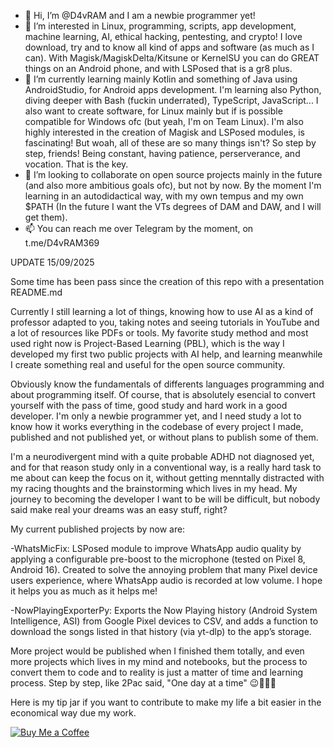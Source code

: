 - 👋 Hi, I’m @D4vRAM and I am a newbie programmer yet!
- 👀 I’m interested in Linux, programming, scripts, app development, machine learning, AI, ethical hacking, pentesting, and crypto! I love download, try and to know all kind of apps and software (as much as I can). With Magisk/MagiskDelta/Kitsune or KernelSU you can do GREAT things on an Android phone, and with LSPosed that is a gr8 plus.
- 🌱 I’m currently learning mainly Kotlin and something of Java using AndroidStudio, for Android apps development.
  I'm learning also Python, diving deeper with Bash (fuckin underrated), TypeScript, JavaScript... I also want to create software, for Linux mainly but if is possible compatible for Windows ofc (but yeah, I'm on Team Linux).
  I'm also highly interested in the creation of Magisk and LSPosed modules, is fascinating! But woah, all of these are so many things isn't? So step by step, friends! Being constant, having patience, perserverance, and vocation. That is the key.
- 💞️ I’m looking to collaborate on open source projects mainly in the future (and also more ambitious goals ofc), but not by now. By the moment I'm learning in an autodidactical way, with my own tempus and my own $PATH (In the future I want the VTs degrees of DAM and DAW, and I will get them).
- 📫 You can reach me over Telegram by the moment, on t.me/D4vRAM369

UPDATE 15/09/2025

Some time has been pass since the creation of this repo with a presentation README.md

Currently I still learning a lot of things, knowing how to use AI as a kind of professor adapted to you, taking notes and seeing tutorials in YouTube and a lot of resources like PDFs or tools. My favorite study method and most used right now is Project-Based Learning (PBL), which is the way I developed my first two public projects with AI help, and learning meanwhile I create something real and useful for the open source community.

Obviously know the fundamentals of differents languages programming and about programming itself. Of course, that is absolutely esencial to convert yourself with the pass of time, good study and hard work in a good developer. I'm only a newbie programmer yet, and I need study a lot to know how it works everything in the codebase of every project I made, published and not published yet, or without plans to publish some of them.

I'm a neurodivergent mind with a quite probable ADHD not diagnosed yet, and for that reason study only in a conventional way, is a really hard task to me about can keep the focus on it, without getting menntally distracted with my racing thoughts and the brainstorming which lives in my head. My journey to becoming the developer I want to be will be difficult, but nobody said make real your dreams was an easy stuff, right?

My current published projects by now are:

-WhatsMicFix: LSPosed module to improve WhatsApp audio quality by applying a configurable pre-boost to the microphone (tested on Pixel 8, Android 16). Created to solve the annoying problem that many Pixel device users experience, where WhatsApp audio is recorded at low volume. I hope it helps you as much as it helps me!

-NowPlayingExporterPy: Exports the Now Playing history (Android System Intelligence, ASI) from Google Pixel devices to CSV, and adds a function to download the songs listed in that history (via yt-dlp) to the app’s storage.

More project would be published when I finished them totally, and even more projects which lives in my mind and notebooks, but the process to convert them to code and to reality is just a matter of time and learning process. Step by step, like 2Pac said, "One day at a time" 😉🙏🍀💥

Here is my tip jar if you want to contribute to make my life a bit easier in the economical way due my work.

[![Buy Me a Coffee](https://img.buymeacoffee.com/button-api/?text=Buy%20me%20a%20coffee&emoji=☕&slug=D4vRAM369&button_colour=5F7FFF&font_colour=ffffff&font_family=Inter&outline_colour=000000&coffee_colour=FFDD00)](https://www.buymeacoffee.com/D4vRAM369)


<!---
painkiller1717/painkiller1717 is a ✨ special ✨ repository because its README.md (this file) appears on your GitHub profile.
You can click the Preview link to take a look at your changes.
--->
